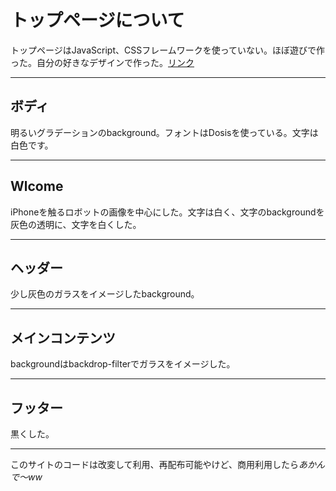 # トップページについて

トップページはJavaScript、CSSフレームワークを使っていない。ほぼ遊びで作った。自分の好きなデザインで作った。[リンク](https://gabillan.f5.si/)
***
## ボディ
明るいグラデーションのbackground。フォントはDosisを使っている。文字は白色です。
***
## Wlcome
iPhoneを触るロボットの画像を中心にした。文字は白く、文字のbackgroundを灰色の透明に、文字を白くした。
***
## ヘッダー
少し灰色のガラスをイメージしたbackground。
***
## メインコンテンツ
backgroundはbackdrop-filterでガラスをイメージした。
***
## フッター
黒くした。
***
このサイトのコードは改変して利用、再配布可能やけど、商用利用したら*あかんで〜ww*
